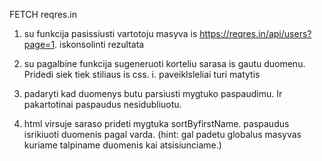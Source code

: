 FETCH
reqres.in

1. su funkcija pasissiusti vartotoju masyva is https://reqres.in/api/users?page=1. iskonsolinti rezultata

2. su pagalbine funkcija sugeneruoti korteliu sarasa is gautu duomenu. Pridedi siek tiek stiliaus is css.
   i. paveiklsleliai turi matytis

3. padaryti kad duomenys butu parsiusti mygtuko paspaudimu. Ir pakartotinai paspaudus nesidubliuotu.

4. html virsuje saraso prideti mygtuka sortByfirstName. paspaudus isrikiuoti duomenis pagal varda. (hint: gal padetu globalus masyvas kuriame talpiname duomenis kai atsisiunciame.)
